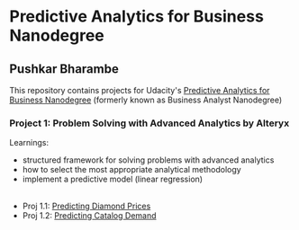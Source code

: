 # Predictive Analytics for Business Nanodegree                                                                        
## Pushkar Bharambe

This repository contains projects for Udacity's [Predictive Analytics for Business Nanodegree](https://www.udacity.com/course/business-analyst-nanodegree--nd008) (formerly known as Business Analyst Nanodegree)

### Project 1: Problem Solving with Advanced Analytics by Alteryx

Learnings:
* structured framework for solving problems with advanced analytics
* how to select the most appropriate analytical methodology
* implement a predictive model (linear regression)
<br> </br>
- Proj 1.1: [Predicting Diamond Prices](https://github.com/pushkardps/Predictive_Analytics_For_Business/blob/master/P1/P1%20-%20Diamond%20prices/P1_diamond_prices.pdf)
- Proj 1.2: [Predicting Catalog Demand](https://github.com/pushkardps/Predictive_Analytics_For_Business/blob/master/P1/P1%20-%20Catalog%20Retail/P1_predict_catalog_retail.pdf)
